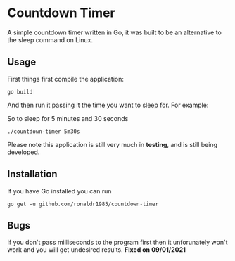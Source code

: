 # Countdown Timer

A simple countdown timer written in Go, it was built to be an alternative to the sleep command on Linux.

## Usage

First things first compile the application: 

    go build

 And then run it passing it the time you want to sleep for. For example:

So to sleep for 5 minutes and 30 seconds

    ./countdown-timer 5m30s 

Please note this application is still very much in **testing**, and is still being developed.

## Installation

If you have Go installed you can run

    go get -u github.com/ronaldr1985/countdown-timer

## Bugs

If you don't pass milliseconds to the program first then it unforunately won't work and you will get undesired results. **Fixed on 09/01/2021**